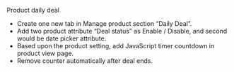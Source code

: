 Product daily deal

- Create one new tab in Manage product section “Daily Deal”.
- Add two product attribute “Deal status” as Enable / Disable, and second would be date
picker attribute.
- Based upon the product setting, add JavaScript timer countdown in product view page.
- Remove counter automatically after deal ends.
